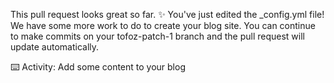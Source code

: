 This pull request looks great so far. ✨ You've just edited the _config.yml file! We have some more work to do to create your blog site. You can continue to make commits on your tofoz-patch-1 branch and the pull request will update automatically.

⌨️ Activity: Add some content to your blog

